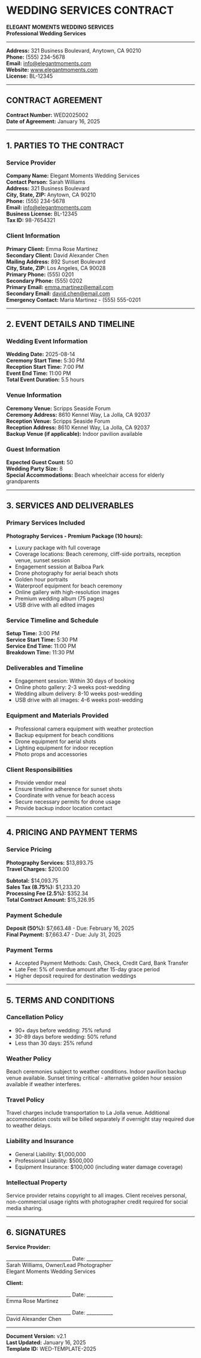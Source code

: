 # WEDDING SERVICES CONTRACT

**ELEGANT MOMENTS WEDDING SERVICES**  
**Professional Wedding Services**

---

**Address:** 321 Business Boulevard, Anytown, CA 90210  
**Phone:** (555) 234-5678  
**Email:** info@elegantmoments.com  
**Website:** www.elegantmoments.com  
**License:** BL-12345

---

## CONTRACT AGREEMENT

**Contract Number:** WED2025002  
**Date of Agreement:** January 16, 2025

---

## 1. PARTIES TO THE CONTRACT

### Service Provider
**Company Name:** Elegant Moments Wedding Services  
**Contact Person:** Sarah Williams  
**Address:** 321 Business Boulevard  
**City, State, ZIP:** Anytown, CA 90210  
**Phone:** (555) 234-5678  
**Email:** info@elegantmoments.com  
**Business License:** BL-12345  
**Tax ID:** 98-7654321

### Client Information
**Primary Client:** Emma Rose Martinez  
**Secondary Client:** David Alexander Chen  
**Mailing Address:** 892 Sunset Boulevard  
**City, State, ZIP:** Los Angeles, CA 90028  
**Primary Phone:** (555) 0201  
**Secondary Phone:** (555) 0202  
**Primary Email:** emma.martinez@email.com  
**Secondary Email:** david.chen@email.com  
**Emergency Contact:** Maria Martinez - (555) 555-0201

---

## 2. EVENT DETAILS AND TIMELINE

### Wedding Event Information
**Wedding Date:** 2025-08-14  
**Ceremony Start Time:** 5:30 PM  
**Reception Start Time:** 7:00 PM  
**Event End Time:** 11:00 PM  
**Total Event Duration:** 5.5 hours

### Venue Information
**Ceremony Venue:** Scripps Seaside Forum  
**Ceremony Address:** 8610 Kennel Way, La Jolla, CA 92037  
**Reception Venue:** Scripps Seaside Forum  
**Reception Address:** 8610 Kennel Way, La Jolla, CA 92037  
**Backup Venue (if applicable):** Indoor pavilion available

### Guest Information
**Expected Guest Count:** 50  
**Wedding Party Size:** 8  
**Special Accommodations:** Beach wheelchair access for elderly grandparents

---

## 3. SERVICES AND DELIVERABLES

### Primary Services Included
**Photography Services - Premium Package (10 hours):**
- Luxury package with full coverage
- Coverage locations: Beach ceremony, cliff-side portraits, reception venue, sunset session
- Engagement session at Balboa Park
- Drone photography for aerial beach shots
- Golden hour portraits
- Waterproof equipment for beach ceremony
- Online gallery with high-resolution images
- Premium wedding album (75 pages)
- USB drive with all edited images

### Service Timeline and Schedule
**Setup Time:** 3:00 PM  
**Service Start Time:** 5:30 PM  
**Service End Time:** 11:00 PM  
**Breakdown Time:** 11:30 PM

### Deliverables and Timeline
- Engagement session: Within 30 days of booking
- Online photo gallery: 2-3 weeks post-wedding
- Wedding album delivery: 8-10 weeks post-wedding
- USB drive with all images: 4-6 weeks post-wedding

### Equipment and Materials Provided
- Professional camera equipment with weather protection
- Backup equipment for beach conditions
- Drone equipment for aerial shots
- Lighting equipment for indoor reception
- Photo props and accessories

### Client Responsibilities
- Provide vendor meal
- Ensure timeline adherence for sunset shots
- Coordinate with venue for beach access
- Secure necessary permits for drone usage
- Provide backup indoor location contact

---

## 4. PRICING AND PAYMENT TERMS

### Service Pricing
**Photography Services:** $13,893.75  
**Travel Charges:** $200.00  

**Subtotal:** $14,093.75  
**Sales Tax (8.75%):** $1,233.20  
**Processing Fee (2.5%):** $352.34  
**Total Contract Amount:** $15,326.95

### Payment Schedule
**Deposit (50%):** $7,663.48 - Due: February 16, 2025  
**Final Payment:** $7,663.47 - Due: July 31, 2025

### Payment Terms
- Accepted Payment Methods: Cash, Check, Credit Card, Bank Transfer
- Late Fee: 5% of overdue amount after 15-day grace period
- Higher deposit required for destination weddings

---

## 5. TERMS AND CONDITIONS

### Cancellation Policy
- 90+ days before wedding: 75% refund
- 30-89 days before wedding: 50% refund
- Less than 30 days: 25% refund

### Weather Policy
Beach ceremonies subject to weather conditions. Indoor pavilion backup venue available. Sunset timing critical - alternative golden hour session available if weather interferes.

### Travel Policy
Travel charges include transportation to La Jolla venue. Additional accommodation costs will be billed separately if overnight stay required due to weather delays.

### Liability and Insurance
- General Liability: $1,000,000
- Professional Liability: $500,000
- Equipment Insurance: $100,000 (including water damage coverage)

### Intellectual Property
Service provider retains copyright to all images. Client receives personal, non-commercial usage rights with photographer credit required for social media sharing.

---

## 6. SIGNATURES

**Service Provider:**

___________________________ Date: ___________  
Sarah Williams, Owner/Lead Photographer  
Elegant Moments Wedding Services

**Client:**

___________________________ Date: ___________  
Emma Rose Martinez

___________________________ Date: ___________  
David Alexander Chen

---

**Document Version:** v2.1  
**Last Updated:** January 16, 2025  
**Template ID:** WED-TEMPLATE-2025
